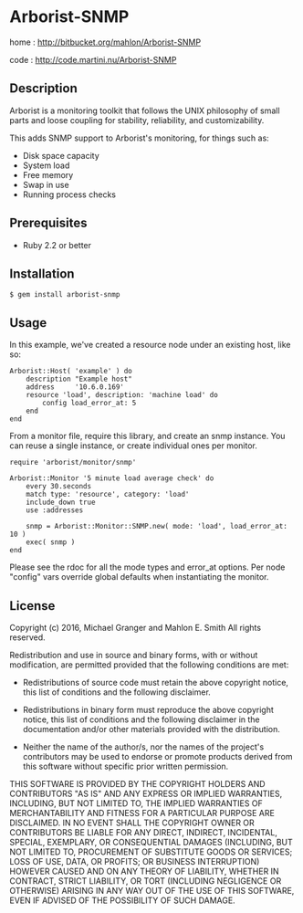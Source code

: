 # Arborist-SNMP

home
: http://bitbucket.org/mahlon/Arborist-SNMP

code
: http://code.martini.nu/Arborist-SNMP


## Description

Arborist is a monitoring toolkit that follows the UNIX philosophy
of small parts and loose coupling for stability, reliability, and
customizability.

This adds SNMP support to Arborist's monitoring, for things such as:

 - Disk space capacity
 - System load
 - Free memory
 - Swap in use
 - Running process checks


## Prerequisites

* Ruby 2.2 or better


## Installation

    $ gem install arborist-snmp


## Usage

In this example, we've created a resource node under an existing host, like so:

	Arborist::Host( 'example' ) do
		description "Example host"
		address     '10.6.0.169'
		resource 'load', description: 'machine load' do
			config load_error_at: 5
		end
	end


From a monitor file, require this library, and create an snmp instance.
You can reuse a single instance, or create individual ones per monitor.

	require 'arborist/monitor/snmp'

	Arborist::Monitor '5 minute load average check' do
		every 30.seconds
		match type: 'resource', category: 'load'
		include_down true
		use :addresses

		snmp = Arborist::Monitor::SNMP.new( mode: 'load', load_error_at: 10 )
		exec( snmp )
	end

Please see the rdoc for all the mode types and error_at options.  Per
node "config" vars override global defaults when instantiating the
monitor.


## License

Copyright (c) 2016, Michael Granger and Mahlon E. Smith
All rights reserved.

Redistribution and use in source and binary forms, with or without
modification, are permitted provided that the following conditions are met:

* Redistributions of source code must retain the above copyright notice,
  this list of conditions and the following disclaimer.

* Redistributions in binary form must reproduce the above copyright notice,
  this list of conditions and the following disclaimer in the documentation
  and/or other materials provided with the distribution.

* Neither the name of the author/s, nor the names of the project's
  contributors may be used to endorse or promote products derived from this
  software without specific prior written permission.

THIS SOFTWARE IS PROVIDED BY THE COPYRIGHT HOLDERS AND CONTRIBUTORS "AS IS"
AND ANY EXPRESS OR IMPLIED WARRANTIES, INCLUDING, BUT NOT LIMITED TO, THE
IMPLIED WARRANTIES OF MERCHANTABILITY AND FITNESS FOR A PARTICULAR PURPOSE ARE
DISCLAIMED. IN NO EVENT SHALL THE COPYRIGHT OWNER OR CONTRIBUTORS BE LIABLE
FOR ANY DIRECT, INDIRECT, INCIDENTAL, SPECIAL, EXEMPLARY, OR CONSEQUENTIAL
DAMAGES (INCLUDING, BUT NOT LIMITED TO, PROCUREMENT OF SUBSTITUTE GOODS OR
SERVICES; LOSS OF USE, DATA, OR PROFITS; OR BUSINESS INTERRUPTION) HOWEVER
CAUSED AND ON ANY THEORY OF LIABILITY, WHETHER IN CONTRACT, STRICT LIABILITY,
OR TORT (INCLUDING NEGLIGENCE OR OTHERWISE) ARISING IN ANY WAY OUT OF THE USE
OF THIS SOFTWARE, EVEN IF ADVISED OF THE POSSIBILITY OF SUCH DAMAGE.


